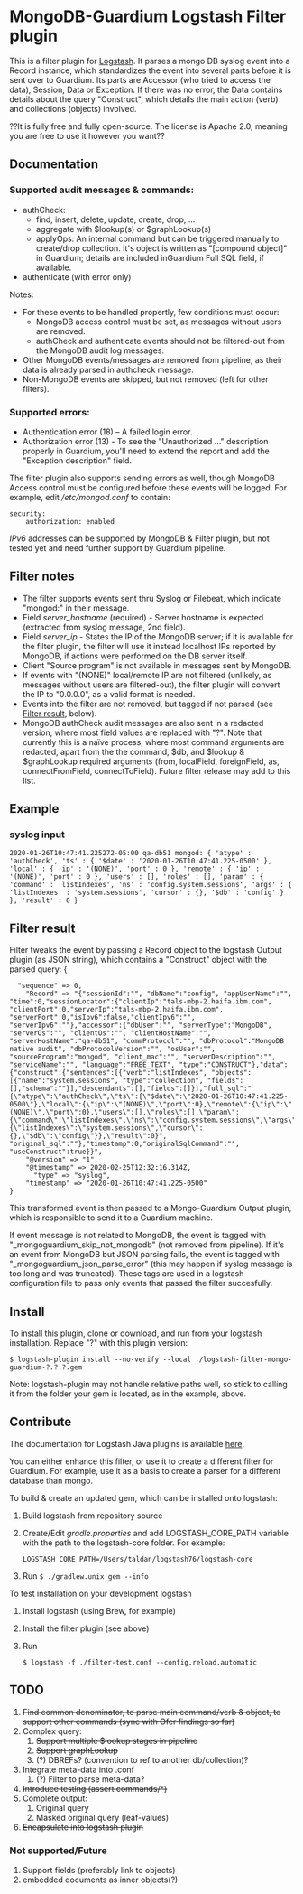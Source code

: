# MongoDB-Guardium Logstash Filter plugin

This is a filter plugin for [Logstash](https://github.com/elastic/logstash). It parses a mongo DB syslog event into a Record instance, which standardizes the event into several parts before it is sent over to Guardium. Its parts are Accessor (who tried to access the data), Session, Data or Exception. If there was no error, the Data contains details about the query "Construct", which details the main action (verb) and collections (objects) involved.  

??It is fully free and fully open-source. The license is Apache 2.0, meaning you are free to use it however you want??

## Documentation
### Supported audit messages & commands: 
* authCheck: 
    * find, insert, delete, update, create, drop, ... 
    * aggregate with $lookup(s) or $graphLookup(s)
    * applyOps: An internal command but can be triggered manually to create/drop collection. It's object is written as "[compound object]" in Guardium; details are included inGuardium Full SQL field, if available. 
* authenticate (with error only) 

Notes: 
* For these events to be handled propertly, few conditions must occur: 
    * MongoDB access control must be set, as messages without users are removed. 
    * authCheck and authenticate events should not be filtered-out from the MongoDB audit log messages.
* Other MongoDB events/messages are removed from pipeline, as their data is already parsed in authcheck message.
* Non-MongoDB events are skipped, but not removed (left for other filters).

### Supported errors:  

* Authentication error (18) – A failed login error.
* Authorization error (13) - To see the "Unauthorized ..." description properly in Guardium, you'll need to extend the report and add the "Exception description" field. 

The filter plugin also supports sending errors as well, though MongoDB Access control must be configured before these events will be logged.  For example, edit _/etc/mongod.conf_ to contain:

    security:  
        authorization: enabled

*IPv6* addresses can be supported by MongoDB & Filter plugin, but not tested yet and need further support by Guardium pipeline. 

## Filter notes
* The filter supports events sent thru Syslog or Filebeat, which indicate "mongod:" in their message.
* Field _server_hostname_ (required) - Server hostname is expected (extracted from syslog message, 2nd field).
* Field _server_ip_ - States the IP of the MongoDB server; if it is available for the filter plugin, the filter will use it instead localhost IPs reported by MongoDB, if actions were performed on the DB server itself. 
* Client "Source program" is not available in messages sent by MongoDB. 
* If events with "(NONE)" local/remote IP are not filtered (unlikely, as messages without users are filtered-out), the filter plugin will convert the IP to "0.0.0.0", as a valid format is needed.
* Events into the filter are not removed, but tagged if not parsed (see [Filter result](#filter-result), below).
* MongoDB authCheck audit messages are also sent in a redacted version, where most field values are replaced with "?". Note that currently this is a naïve process, where most command arguments are redacted, apart from the the command, $db, and $lookup & $graphLookup required arguments (from, localField, foreignField, as, connectFromField, connectToField). Future filter release may add to this list.

## Example 
### syslog input

    2020-01-26T10:47:41.225272-05:00 qa-db51 mongod: { 'atype' : 'authCheck', 'ts' : { '$date' : '2020-01-26T10:47:41.225-0500' }, 'local' : { 'ip' : '(NONE)', 'port' : 0 }, 'remote' : { 'ip' : '(NONE)', 'port' : 0 }, 'users' : [], 'roles' : [], 'param' : { 'command' : 'listIndexes', 'ns' : 'config.system.sessions', 'args' : { 'listIndexes' : 'system.sessions', 'cursor' : {}, '$db' : 'config' } }, 'result' : 0 }

## Filter result
Filter tweaks the event by passing a Record object to the logstash Output plugin (as JSON string), which contains a "Construct" object with the parsed query: 
    {

      "sequence" => 0,
        "Record" => "{"sessionId":"", "dbName":"config", "appUserName":"", "time":0,"sessionLocator":{"clientIp":"tals-mbp-2.haifa.ibm.com", "clientPort":0,"serverIp":"tals-mbp-2.haifa.ibm.com", "serverPort":0,"isIpv6":false,"clientIpv6":"", "serverIpv6":""},"accessor":{"dbUser":"", "serverType":"MongoDB", "serverOs":"", "clientOs":"", "clientHostName":"", "serverHostName":"qa-db51", "commProtocol":"", "dbProtocol":"MongoDB native audit", "dbProtocolVersion":"", "osUser":"", "sourceProgram":"mongod", "client_mac":"", "serverDescription":"", "serviceName":"", "language":"FREE_TEXT", "type":"CONSTRUCT"},"data":{"construct":{"sentences":[{"verb":"listIndexes", "objects":[{"name":"system.sessions", "type":"collection", "fields":[],"schema":""}],"descendants":[],"fields":[]}],"full_sql":"{\"atype\":\"authCheck\",\"ts\":{\"$date\":\"2020-01-26T10:47:41.225-0500\"},\"local\":{\"ip\":\"(NONE)\",\"port\":0},\"remote\":{\"ip\":\"(NONE)\",\"port\":0},\"users\":[],\"roles\":[],\"param\":{\"command\":\"listIndexes\",\"ns\":\"config.system.sessions\",\"args\":{\"listIndexes\":\"system.sessions\",\"cursor\":{},\"$db\":\"config\"}},\"result\":0}", "original_sql":""},"timestamp":0,"originalSqlCommand":"", "useConstruct":true}}",
        "@version" => "1",
        "@timestamp" => 2020-02-25T12:32:16.314Z,
          "type" => "syslog",
        "timestamp" => "2020-01-26T10:47:41.225-0500"
    }

This transformed event is then passed to a Mongo-Guardium Output plugin, which is responsible to send it to a Guardium machine. 

If event message is not related to MongoDB, the event is tagged with  "_mongoguardium_skip_not_mongodb" (not removed from pipeline). If it's an event from MongoDB but JSON parsing fails, the event is tagged with "_mongoguardium_json_parse_error" (this may happen if syslog message is too long and was truncated). These tags are used in a logstash configuration file to pass only events that passed the filter succesfully. 

## Install
To install this plugin, clone or download, and run from your logstash installation. Replace "?" with this plugin version:
    
    $ logstash-plugin install --no-verify --local ./logstash-filter-mongo-guardium-?.?.?.gem

Note: logstash-plugin may not handle relative paths well, so stick to calling it from the folder your gem is located, as in the example, above. 

## Contribute

The documentation for Logstash Java plugins is available [here](https://www.elastic.co/guide/en/logstash/current/contributing-java-plugin.html).

You can either enhance this filter, or use it to create a different filter for Guardium. For example, use it as a basis to create a parser for a different database than mongo.

To build & create an updated gem, which can be installed onto logstash: 
1. Build logstash from repository source
2. Create/Edit _gradle.properties_ and add LOGSTASH_CORE_PATH variable with the path to the logstash-core folder. For example: 
    
    ```LOGSTASH_CORE_PATH=/Users/taldan/logstash76/logstash-core```

3. Run ```$ ./gradlew.unix gem --info```

To test installation on your development logstash
1. Install logstash (using Brew, for example)
2. Install the filter plugin (see above)
2. Run 

    ```$ logstash -f ./filter-test.conf --config.reload.automatic```


## TODO
1. ~~Find common denominator, to parse main command/verb & object, to support other commands (sync with Ofer findings so far)~~
2. Complex query: 
    1. ~~Support multiple $lookup stages in pipeline~~
    2. ~~Support graphLookup~~ 
    3. (?) DBREFs? (convention to ref to another db/collection)?
3. Integrate meta-data into .conf 
    1. (?) Filter to parse meta-data? 
2. ~~Introduce testing (assert commands/*)~~
3. Complete output:  
    1. Original query
    2. Masked original query (leaf-values)
5. ~~Encapsulate into logstash plugin~~ 

### Not supported/Future
1. Support fields (preferably link to objects)
2. embedded documents as inner objects(?)





